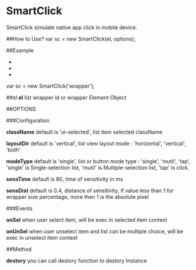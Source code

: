 SmartClick
==========

SmartClick simulate native app click in mobile device.

##How to Use?
	var sc = new SmartClick(el, options);

##Example
	<ul id="wrapper">
		<li ui-smartclick></li>
		<li ui-smartclick></li>
		<li ui-smartclick></li>
	</ul>
	var sc = new SmartClick('wrapper');

##el
__el__ 
	list wrapper id or wrapper Element Object

##OPTIONS

###Configuration

__className__
	default is 'ui-selected', list item selected className

__layoutDir__
	default is 'vertical', list view layout mode : 'horizontal', 'vertical', 'both'

__modeType__
	default is 'single', list or button mode type : 'single', 'mutil', 'tap', 'single' is Single-selection list, 'mutil' is Multiple-selection list, 'tap' is click.

__sensTime__
	default is 80, time of sensitivity in ms

__sensDist__
	default is 0.4, distance of sensitivity, if value less than 1 for wrapper size percentage, more then 1 is the absolute pixel

###Events

__onSel__
	when user select item, will be exec in selected item context

__onUnSel__
	when user unselect item and list can be multiple choice, will be exec in unselect item context

##Method

__destory__
	you can call destory function to destory Instance